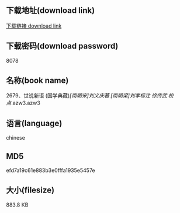 ## 下载地址(download link)
[下载链接 download link](https://voluble-croquembouche-d321dc.netlify.app/?s=2679%E3%80%81%E4%B8%96%E8%AF%B4%E6%96%B0%E8%AF%AD+%28%E5%9B%BD%E5%AD%A6%E5%85%B8%E8%97%8F%29_%5B%E5%8D%97%E6%9C%9D%E5%AE%8B%5D%E5%88%98%E4%B9%89%E5%BA%86%E8%91%97+%5B%E5%8D%97%E6%9C%9D%E6%A2%81%5D%E5%88%98%E5%AD%9D%E6%A0%87%E6%B3%A8+%E5%BE%90%E4%BC%A0%E6%AD%A6+%E6%A0%A1%E7%82%B9_.azw3)

## 下载密码(download password)
8078

## 名称(book name)
2679、世说新语 (国学典藏)_[南朝宋]刘义庆著 [南朝梁]刘孝标注 徐传武 校点_.azw3.azw3

## 语言(language)
chinese

## MD5
efd7a19c61e883b3e0fffa1935e5457e

## 大小(filesize)
883.8 KB
